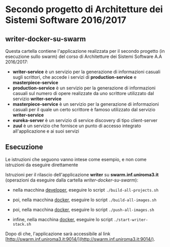 # Secondo progetto di Architetture dei Sistemi Software 2016/2017

## writer-docker-su-swarm
Questa cartella contiene l'applicazione realizzata per il secondo progetto (in esecuzione sullo swarm) del corso di Architetture dei Sistemi Software A.A 2016/2017:
* **writer-service** è un servizio per la generazione di informazioni casuali sugli scrittori, che accede i servizi di **production-service** e **masterpiece-service**
* **production-service** è un servizio per la generazione di informazioni casuali sul numero di opere realizzate da uno scrittore utilizzato dal servizio **writer-service**
* **masterpiece-service** è un servizio per la generazione di informazioni casuali per il quale un certo scrittore è famoso utilizzato dal servizio **writer-service**
* **eureka-server** è un servizio di service discovery di tipo client-server
* **zuul** è un servizio che fornisce un punto di accesso integrato all'applicazione e ai suoi servizi

## Esecuzione
Le istruzioni che seguono vanno intese come esempio, e non come istruzioni da eseguire direttamente

Istruzioni per il rilascio dell'applicazione **writer** su **swarm.inf.uniroma3.it**
(operazioni da eseguire dalla cartella *writer-docker-su-swarm*):

* nella macchina [developer](../../environments/developer/), eseguire lo script `./build-all-projects.sh`

* poi, nella macchina [docker](../../environments/docker/), eseguire lo script `./build-all-images.sh`

* poi, nella macchina [docker](../../environments/docker/), eseguire lo script `./push-all-images.sh`

* infine, nella macchina [docker](../../environments/docker/), eseguire lo script `./start-writer-stack.sh`

Dopo di che, l'applicazione sarà accessibile al link [http://swarm.inf.uniroma3.it:9014/](http://swarm.inf.uniroma3.it:9014/).
